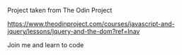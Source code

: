 Project taken from The Odin Project

https://www.theodinproject.com/courses/javascript-and-jquery/lessons/jquery-and-the-dom?ref=lnav

Join me and learn to code